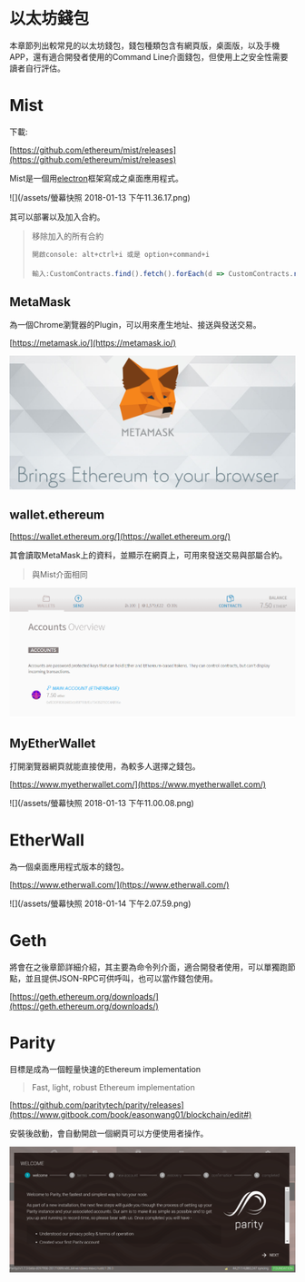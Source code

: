 # 以太坊錢包

本章節列出較常見的以太坊錢包，錢包種類包含有網頁版，桌面版，以及手機APP，還有適合開發者使用的Command Line介面錢包，但使用上之安全性需要讀者自行評估。

# Mist

下載:

[https://github.com/ethereum/mist/releases](https://github.com/ethereum/mist/releases)

Mist是一個用[electron](https://github.com/atom/electron)框架寫成之桌面應用程式。

![](/assets/螢幕快照 2018-01-13 下午11.36.17.png)

其可以部署以及加入合約。

> 移除加入的所有合約
>
> ```js
> 開啟console: alt+ctrl+i 或是 option+command+i
>
> 輸入:CustomContracts.find().fetch().forEach(d => CustomContracts.remove(d))
> ```

## MetaMask

為一個Chrome瀏覽器的Plugin，可以用來產生地址、接送與發送交易。

[https://metamask.io/](https://metamask.io/)

![](/assets/09.png)

## wallet.ethereum

[https://wallet.ethereum.org/](https://wallet.ethereum.org/)

其會讀取MetaMask上的資料，並顯示在網頁上，可用來發送交易與部屬合約。

> 與Mist介面相同

![](/assets/9091.png)

## MyEtherWallet

打開瀏覽器網頁就能直接使用，為較多人選擇之錢包。

[https://www.myetherwallet.com/](https://www.myetherwallet.com/)

![](/assets/螢幕快照 2018-01-13 下午11.00.08.png)

# EtherWall

為一個桌面應用程式版本的錢包。

[https://www.etherwall.com/](https://www.etherwall.com/)

![](/assets/螢幕快照 2018-01-14 下午2.07.59.png)

# Geth

將會在之後章節詳細介紹，其主要為命令列介面，適合開發者使用，可以單獨跑節點，並且提供JSON-RPC可供呼叫，也可以當作錢包使用。

[https://geth.ethereum.org/downloads/](https://geth.ethereum.org/downloads/)

# Parity

目標是成為一個輕量快速的Ethereum implementation

> Fast, light, robust Ethereum implementation

[https://github.com/paritytech/parity/releases](https://www.gitbook.com/book/easonwang01/blockchain/edit#)

安裝後啟動，會自動開啟一個網頁可以方便使用者操作。

![](/assets/bd4dbf77-75f5-4fcd-8ea4-e8f88e0d8be4.png)

